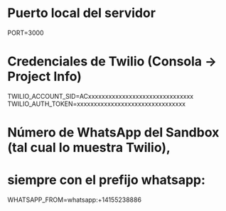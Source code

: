 # Puerto local del servidor
PORT=3000

# Credenciales de Twilio (Consola -> Project Info)
TWILIO_ACCOUNT_SID=ACxxxxxxxxxxxxxxxxxxxxxxxxxxxxxxx
TWILIO_AUTH_TOKEN=xxxxxxxxxxxxxxxxxxxxxxxxxxxxxxxx

# Número de WhatsApp del Sandbox (tal cual lo muestra Twilio),
# siempre con el prefijo whatsapp:
WHATSAPP_FROM=whatsapp:+14155238886
